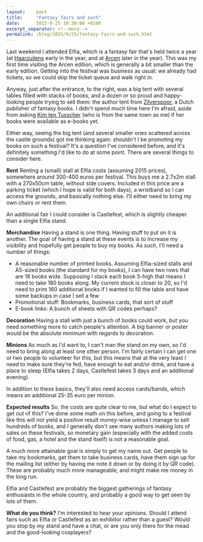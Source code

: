 ```yaml
---
layout:    post
title:     "Fantasy fairs and such"
date:      2015-9-25 10:30:00 +0100
excerpt_separator: <!--more-->
permalink: /blog/2015/9/25/fantasy-fairs-and-such.html
---
```


Last weekend I attended Elfia, which is a fantasy fair that's held twice a year (at [Haarzuilens](http://www.kasteeldehaar.nl/) early in the year, and at [Arcen](http://www.kasteeltuinen.nl) later in the year). This was my first time visiting the Arcen edition, which is generally a bit smaller than the early edition. Getting into the festival was business as usual: we already had tickets, so we could skip the ticket queue and walk right in.

<!--more-->
Anyway, just after the entrance, to the right, was a big tent with several tables filled with stacks of books, and a dozen or so proud and happy-looking people trying to sell them: the author tent from [Zilverspoor](), a Dutch publisher of fantasy books. I didn't spend much time here I'm afraid, aside from asking [Kim ten Tusscher](http://www.kimtentusscher.com/) (who is from the same town as me) if her books were available as e-books yet.

Either way, seeing the big tent (and several smaller ones scattered across the castle grounds) got me thinking again: shouldn't I be promoting my books on such a festival? It's a question I've considered before, and it's definitely something I'd like to do at some point. There are several things to consider here.

**Rent**
Renting a (small) stall at Elfia costs (assuming 2015 prices), somewhere around 300-400 euros per festival. This buys me a 2.7x2m stall with a 270x50cm table, without side covers. Included in this price are a parking ticket (which I hope is valid for both days), a wristband so I can access the grounds, and basically nothing else. I'll either need to bring my own chairs or rent them.

An additional fair I could consider is Castlefest, which is slightly cheaper than a single Elfia stand.

**Merchandise**
Having a stand is one thing. Having stuff to put on it is another. The goal of having a stand at these events is to increase my visibility and hopefully get people to buy my books. As such, I'll need a number of things:

* A reasonable number of printed books. Assuming Elfia-sized stalls and A5-sized books (the standard for my books), I can have two rows that are 18 books wide. Supposing I stack each book 5-high that means I need to take 180 books along. My current stock is closer to 20, so I'd need to print 160 additional books if I wanted to fill the table and have some backups in case I sell a few
* Promotional stuff: Bookmarks, business cards, that sort of stuff
* E-book links: A bunch of sheets with QR codes perhaps?


**Decoration**
Having a stall with just a bunch of books could work, but you need something more to catch people's attention. A big banner or poster would be the absolute minimum with regards to decoration.

**Minions**
As much as I'd want to, I can't man the stand on my own, so I'd need to bring along at least one other person. I'm fairly certain I can get one or two people to volunteer for this,  but this means that at the very least I need to make sure they're fed, have enough to eat and/or drink, and have a place to sleep (Elfia takes 2 days, Castlefest takes 3 days and an additional evening).

In addition to these basics, they'll also need access cards/bands, which means an additional 25-35 euro per minion.

**Expected results**
So, the costs are quite clear to me, but what do I expect to get out of this? I've done some math on this before, and going to a festival like this will not yield a positive result money-wise unless I manage to sell hundreds of books, and I generally don't see many authors making lots of sales on these festivals, so monetary gain (especially with the added costs of food, gas, a hotel and the stand itself) is not a reasonable goal.

A much more attainable goal is simply to get my name out. Get people to take my bookmarks, get them to take business cards, have them sign up for the mailing list (either by having me note it down or by doing it by QR code). These are probably much more manageable, and might make me money in the long run.

Elfia and Castlefest are probably the biggest gatherings of fantasy enthusiasts in the whole country, and probably a good way to get seen by lots of them.

**What do you think?**
I'm interested to hear your opinions. Should I attend fairs such as Elfia or Castlefest as an exhibitor rather than a guest? Would you stop by my stand and have a chat, or are you only there for the mead and the good-looking cosplayers?